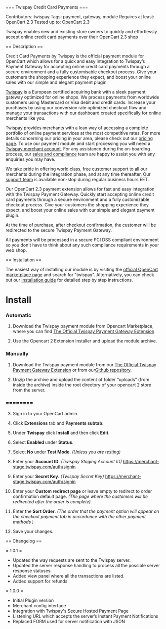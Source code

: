 === Twispay Credit Card Payments ===

Contributors: twispay
Tags: payment, gateway, module
Requires at least: OpenCart 2.3
Tested up to: OpenCart 2.3

Twispay enables new and existing store owners to quickly and effortlessly accept online credit card payments over their OpenCart 2.3 shop

== Description ==

Credit Card Payments by Twispay is the official payment module for OpenCart which allows for a quick and easy integration to Twispay’s Payment Gateway for accepting online credit card payments through a secure environment and a fully customisable checkout process. Give your customers the shopping experience they expect, and boost your online sales with our simple and elegant payment plugin.

[Twispay](https://www.twispay.com) is a European certified acquiring bank with a sleek payment gateway optimized for online shops. We process payments from worldwide customers using Mastercard or Visa debit and credit cards. Increase your purchases by using our conversion rate optimized checkout flow and manage your transactions with our dashboard created specifically for online merchants like you.

Twispay provides merchants with a lean way of accessing a complete portfolio of online payment services at the most competitive rates. For more details concerning our pricing in your area, please check out our [pricing page](https://www.twispay.com/pricing). To use our payment module and start processing you will need a [Twispay merchant account](https://merchant-stage.twispay.com/auth/signup). For any assistance during the on-boarding process, our [sales and compliance](https://www.twispay.com/contact) team are happy to assist you with any enquiries you may have.

We take pride in offering world class, free customer support to all our merchants during the integration phase, and at any time thereafter. Our [support team](https://www.twispay.com/contact) is available non-stop during regular business hours EET.

Our OpenCart 2.3 payment extension allows for fast and easy integration with the Twispay Payment Gateway. Quickly start accepting online credit card payments through a secure environment and a fully customizable checkout process. Give your customers the shopping experience they expect, and boost your online sales with our simple and elegant payment plugin.

At the time of purchase, after checkout confirmation, the customer will be redirected to the secure Twispay Payment Gateway.

All payments will be processed in a secure PCI DSS compliant environment so you don't have to think about any such compliance requirements in your web shop.

== Installation ==

The easiest way of installing our module is by visiting the [official OpenCart marketplace page](https://www.opencart.com/index.php?route=marketplace/extension) and search for "twispay".
Alternatively, you can check out our [installation guide](https://cdn2.hubspot.net/hubfs/2889476/Files/Dev/PaymentModules/OpenCart/_openCartGuide-1.pdf) for detailed step by step instructions.

Install
=======

### Automatic
1. Download the Twispay payment module from Opencart Marketplace, where you can find [The Official Twispay Payment Gateway Extension](https://www.opencart.com/index.php?route=marketplace/extension/info&extension_id=31761&filter_member=twispay).

2. Use the Opencart 2 Extension Installer and upload the module archive.

### Manually
1. Download the Twispay payment module from our [The Official Twispay Payment Gateway Extension](https://www.opencart.com/index.php?route=marketplace/extension/info&extension_id=31761&filter_member=twispay) or from our[Github repository](https://github.com/Twispay/OpenCart2.3).

2. Unzip the archive and upload the content of folder “uploads” (from inside the archive) inside the root directory of your opencart 2 store from the server.

### ========

3. Sign in to your OpenCart admin.

4. Click **Extensions** tab and **Payments subtab**.

5. Under **Twispay** click **Install** and then click **Edit**.

6. Select **Enabled** under **Status**.

7. Select **No** under **Test Mode**. _(Unless you are testing)_

8. Enter your **Account ID**. _(Twispay Staging Account ID)_ https://merchant-stage.twispay.com/auth/signin

9. Enter your **Secret Key**. _(Twispay Secret Key)_ https://merchant-stage.twispay.com/auth/signin

10. Enter your **Custom redirect page** or leave empty to redirect to order confirmation default page. _(The page where the customers will be redirected after the order is complete)_

11. Enter the **Sort Order**. _(The order that the payment option will appear on the checkout payment tab in accordance with the other payment methods )_

12. Save your changes.

== Changelog ==

= 1.0.1 =
* Updated the way requests are sent to the Twispay server.
* Updated the server response handling to process all the possible server response statuses.
* Added view panel where all the transactions are listed.
* Added support for refunds.

= 1.0.0 =
* Initial Plugin version
* Merchant config interface
* Integration with Twispay's Secure Hosted Payment Page
* Listening URL which accepts the server’s Instant Payment Notifications
* Replaced FORM used for server notification with JSON
